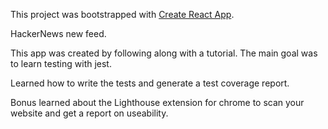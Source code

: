This project was bootstrapped with [Create React App](https://github.com/facebook/create-react-app).

HackerNews new feed.

This app was created by following along with a tutorial. The main goal was to learn testing with jest.

Learned how to write the tests and generate a test coverage report.

Bonus learned about the Lighthouse extension for chrome to scan your website and get a report on useability.
